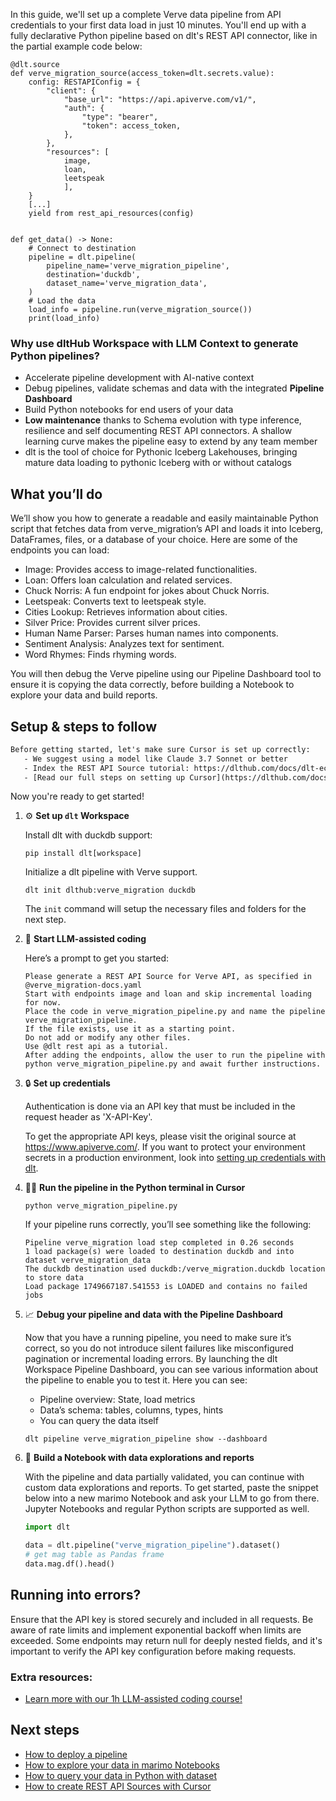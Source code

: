 In this guide, we'll set up a complete Verve data pipeline from API credentials to your first data load in just 10 minutes. You'll end up with a fully declarative Python pipeline based on dlt's REST API connector, like in the partial example code below:

```python-outcome
@dlt.source
def verve_migration_source(access_token=dlt.secrets.value):
    config: RESTAPIConfig = {
        "client": {
            "base_url": "https://api.apiverve.com/v1/",
            "auth": {
                "type": "bearer",
                "token": access_token,
            },
        },
        "resources": [
            image,
            loan,
            leetspeak
            ],
    }
    [...]
    yield from rest_api_resources(config)


def get_data() -> None:
    # Connect to destination
    pipeline = dlt.pipeline(
        pipeline_name='verve_migration_pipeline',
        destination='duckdb',
        dataset_name='verve_migration_data', 
    )
    # Load the data
    load_info = pipeline.run(verve_migration_source())
    print(load_info) 
```

### Why use dltHub Workspace with LLM Context to generate Python pipelines?

- Accelerate pipeline development with AI-native context
- Debug pipelines, validate schemas and data with the integrated **Pipeline Dashboard**
- Build Python notebooks for end users of your data
- **Low maintenance** thanks to Schema evolution with type inference, resilience and self documenting REST API connectors. A shallow learning curve makes the pipeline easy to extend by any team member
- dlt is the tool of choice for Pythonic Iceberg Lakehouses, bringing mature data loading to pythonic Iceberg with or without catalogs

## What you’ll do

We’ll show you how to generate a readable and easily maintainable Python script that fetches data from verve_migration’s API and loads it into Iceberg, DataFrames, files, or a database of your choice. Here are some of the endpoints you can load:

- Image: Provides access to image-related functionalities.
- Loan: Offers loan calculation and related services.
- Chuck Norris: A fun endpoint for jokes about Chuck Norris.
- Leetspeak: Converts text to leetspeak style.
- Cities Lookup: Retrieves information about cities.
- Silver Price: Provides current silver prices.
- Human Name Parser: Parses human names into components.
- Sentiment Analysis: Analyzes text for sentiment.
- Word Rhymes: Finds rhyming words.

You will then debug the Verve pipeline using our Pipeline Dashboard tool to ensure it is copying the data correctly, before building a Notebook to explore your data and build reports.

## Setup & steps to follow

```default
Before getting started, let's make sure Cursor is set up correctly:
   - We suggest using a model like Claude 3.7 Sonnet or better
   - Index the REST API Source tutorial: https://dlthub.com/docs/dlt-ecosystem/verified-sources/rest_api/ and add it to context as **@dlt rest api**
   - [Read our full steps on setting up Cursor](https://dlthub.com/docs/dlt-ecosystem/llm-tooling/cursor-restapi#23-configuring-cursor-with-documentation)
```

Now you're ready to get started!

1. ⚙️ **Set up `dlt` Workspace**
    
    Install dlt with duckdb support:
    ```shell
    pip install dlt[workspace]
    ```

    Initialize a dlt pipeline with Verve support.
    ```shell
    dlt init dlthub:verve_migration duckdb
    ```

    The `init` command will setup the necessary files and folders for the next step.
    
2. 🤠 **Start LLM-assisted coding**
    
    Here’s a prompt to get you started:
    
    ```prompt
    Please generate a REST API Source for Verve API, as specified in @verve_migration-docs.yaml 
    Start with endpoints image and loan and skip incremental loading for now. 
    Place the code in verve_migration_pipeline.py and name the pipeline verve_migration_pipeline. 
    If the file exists, use it as a starting point. 
    Do not add or modify any other files. 
    Use @dlt rest api as a tutorial. 
    After adding the endpoints, allow the user to run the pipeline with python verve_migration_pipeline.py and await further instructions.
    ```

    
3. 🔒 **Set up credentials** 
    
    Authentication is done via an API key that must be included in the request header as 'X-API-Key'.
    
    To get the appropriate API keys, please visit the original source at https://www.apiverve.com/.
    If you want to protect your environment secrets in a production environment, look into [setting up credentials with dlt](https://dlthub.com/docs/walkthroughs/add_credentials).
    
4. 🏃‍♀️ **Run the pipeline in the Python terminal in Cursor**
    
    ```shell
    python verve_migration_pipeline.py
    ```
    
    If your pipeline runs correctly, you’ll see something like the following:
    
    ```shell
    Pipeline verve_migration load step completed in 0.26 seconds
    1 load package(s) were loaded to destination duckdb and into dataset verve_migration_data
    The duckdb destination used duckdb:/verve_migration.duckdb location to store data
    Load package 1749667187.541553 is LOADED and contains no failed jobs
    ```
    
5. 📈 **Debug your pipeline and data with the Pipeline Dashboard**

    Now that you have a running pipeline, you need to make sure it’s correct, so you do not introduce silent failures like misconfigured pagination or incremental loading errors. By launching the dlt Workspace Pipeline Dashboard, you can see various information about the pipeline to enable you to test it. Here you can see:
    - Pipeline overview: State, load metrics
    - Data’s schema: tables, columns, types, hints
    - You can query the data itself
    
    ```shell
    dlt pipeline verve_migration_pipeline show --dashboard
    ```
    
6. 🐍 **Build a Notebook with data explorations and reports**

    With the pipeline and data partially validated, you can continue with custom data explorations and reports. To get started, paste the snippet below into a new marimo Notebook and ask your LLM to go from there. Jupyter Notebooks and regular Python scripts are supported as well.

    
    ```python
    import dlt

   data = dlt.pipeline("verve_migration_pipeline").dataset()
   # get mag table as Pandas frame
   data.mag.df().head()
    ```

## Running into errors?

Ensure that the API key is stored securely and included in all requests. Be aware of rate limits and implement exponential backoff when limits are exceeded. Some endpoints may return null for deeply nested fields, and it's important to verify the API key configuration before making requests.

### Extra resources:

- [Learn more with our 1h LLM-assisted coding course!](https://www.youtube.com/watch?v=GGid70rnJuM)

## Next steps

- [How to deploy a pipeline](https://dlthub.com/docs/walkthroughs/deploy-a-pipeline)
- [How to explore your data in marimo Notebooks](https://dlthub.com/docs/general-usage/dataset-access/marimo)
- [How to query your data in Python with dataset](https://dlthub.com/docs/general-usage/dataset-access/dataset)
- [How to create REST API Sources with Cursor](https://dlthub.com/docs/dlt-ecosystem/llm-tooling/cursor-restapi)